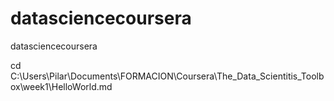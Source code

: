 datasciencecoursera
===================

datasciencecoursera

cd C:\Users\Pilar\Documents\FORMACION\Coursera\The_Data_Scientitis_Toolbox\week1\HelloWorld.md
